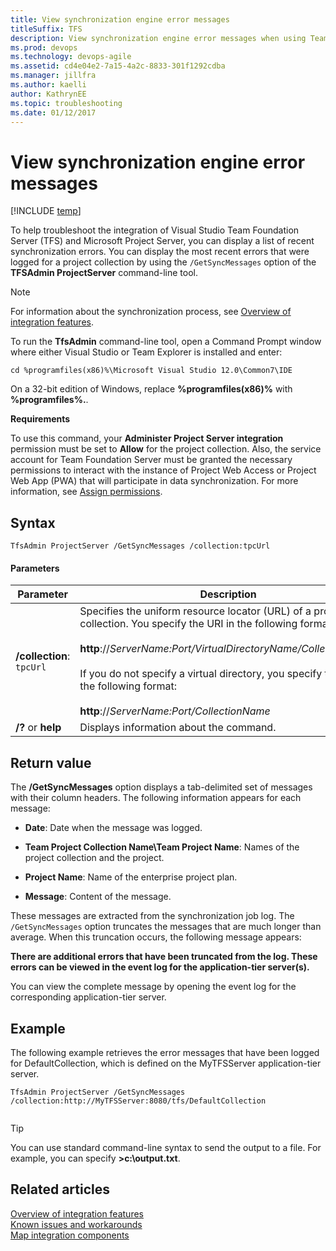 ```yaml
---
title: View synchronization engine error messages
titleSuffix: TFS 
description: View synchronization engine error messages when using Team Foundation Server & Project Server integration
ms.prod: devops
ms.technology: devops-agile
ms.assetid: cd4e04e2-7a15-4a2c-8833-301f1292cdba
ms.manager: jillfra
ms.author: kaelliauthor: KathrynEE
ms.topic: troubleshooting
ms.date: 01/12/2017
---
```


# View synchronization engine error messages
[!INCLUDE [temp](../../_shared/tfs-ps-sync-header.md)]

<a name="Top"></a> To help troubleshoot the integration of Visual Studio Team Foundation Server (TFS) and Microsoft Project Server, you can display a list of recent synchronization errors. You can display the most recent errors that were logged for a project collection by using the `/GetSyncMessages` option of the **TFSAdmin ProjectServer** command-line tool.  
  
> [!NOTE]
>  For information about the synchronization process, see [Overview of integration features](overview-tfs-project-server-integration.md).  
  
 To run the **TfsAdmin** command-line tool, open a Command Prompt window where either Visual Studio or Team Explorer is installed and enter:  
  
```  
cd %programfiles(x86)%\Microsoft Visual Studio 12.0\Common7\IDE  
```  
  
 On a 32-bit edition of Windows, replace **%programfiles(x86)%** with **%programfiles%.**.  
  
 **Requirements**  
  
 To use this command, your **Administer Project Server integration** permission must be set to **Allow** for the project collection. Also, the service account for Team Foundation Server must be granted the necessary permissions to interact with the instance of Project Web Access or Project Web App (PWA) that will participate in data synchronization. For more information, see [Assign permissions](assign-permissions-support-tfs-project-server-integration.md).  
  
 
  
## Syntax  
  
```  
TfsAdmin ProjectServer /GetSyncMessages /collection:tpcUrl  
```  
  
#### Parameters  
  
|**Parameter**|**Description**|  
|-------------------|---------------------|  
|**/collection**: `tpcUrl`|Specifies the uniform resource locator (URL) of a project collection. You specify the URI in the following format:<br /><br /> **http**://*ServerName:Port/VirtualDirectoryName/CollectionName*<br /><br /> If you do not specify a virtual directory, you specify the URI in the following format:<br /><br /> **http**://*ServerName:Port/CollectionName*|  
|**/?** or **help**|Displays information about the command.|  
  
## Return value  
 The **/GetSyncMessages** option displays a tab-delimited set of messages with their column headers. The following information appears for each message:  
  
-   **Date**: Date when the message was logged.  
  
-   **Team Project Collection Name\Team Project Name**: Names of the project collection and the project.  
  
-   **Project Name**: Name of the enterprise project plan.  
  
-   **Message**: Content of the message.  
  
 These messages are extracted from the synchronization job log. The `/GetSyncMessages` option truncates the messages that are much longer than average. When this truncation occurs, the following message appears:  
  
 **There are additional errors that have been truncated from the log. These errors can be viewed in the event log for the application-tier server(s).**  
  
 You can view the complete message by opening the event log for the corresponding application-tier server.  
  
## Example  
 The following example retrieves the error messages that have been logged for DefaultCollection, which is defined on the MyTFSServer application-tier server.  
  
```  
TfsAdmin ProjectServer /GetSyncMessages /collection:http://MyTFSServer:8080/tfs/DefaultCollection  
  
```  
  
> [!TIP]
>  You can use standard command-line syntax to send the output to a file. For example, you can specify **>c:\output.txt**.  
  
## Related articles  
 [Overview of integration features](overview-tfs-project-server-integration.md)   
 [Known issues and workarounds](known-issues-and-workarounds.md)   
 [Map integration components](map-integration-components.md)